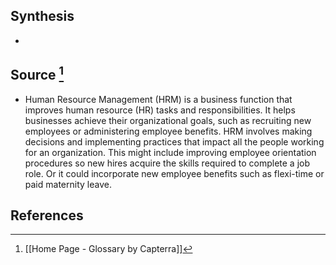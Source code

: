 ## Synthesis
- 
## Source [^1]
- Human Resource Management (HRM) is a business function that improves human resource (HR) tasks and responsibilities. It helps businesses achieve their organizational goals, such as recruiting new employees or administering employee benefits. HRM involves making decisions and implementing practices that impact all the people working for an organization. This might include improving employee orientation procedures so new hires acquire the skills required to complete a job role. Or it could incorporate new employee benefits such as flexi-time or paid maternity leave.
## References

[^1]: [[Home Page - Glossary by Capterra]]
